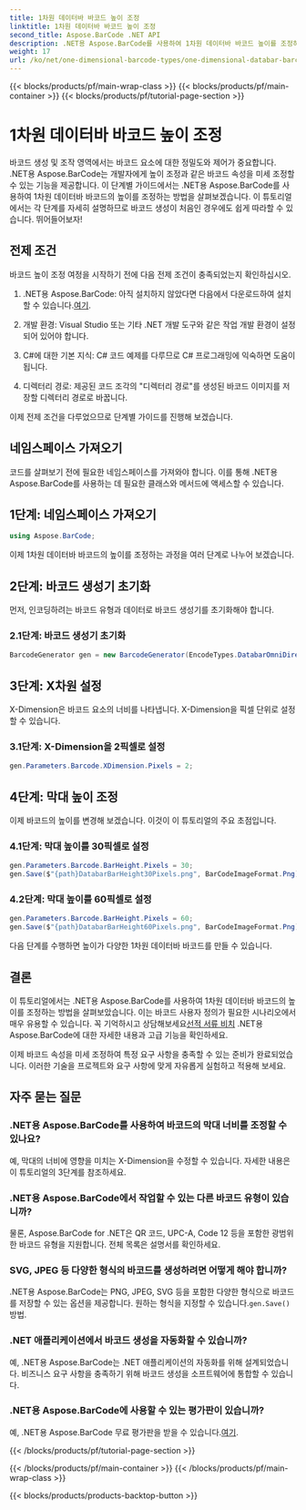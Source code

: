 ```yaml
---
title: 1차원 데이터바 바코드 높이 조정
linktitle: 1차원 데이터바 바코드 높이 조정
second_title: Aspose.BarCode .NET API
description: .NET용 Aspose.BarCode를 사용하여 1차원 데이터바 바코드 높이를 조정하는 방법을 알아보세요. 몇 가지 간단한 단계를 통해 맞춤형 바코드를 만드세요. 바코드 사용자 정의의 힘을 살펴보세요.
weight: 17
url: /ko/net/one-dimensional-barcode-types/one-dimensional-databar-barcode-height-adjustment/
---
```


{{< blocks/products/pf/main-wrap-class >}}
{{< blocks/products/pf/main-container >}}
{{< blocks/products/pf/tutorial-page-section >}}

# 1차원 데이터바 바코드 높이 조정


바코드 생성 및 조작 영역에서는 바코드 요소에 대한 정밀도와 제어가 중요합니다. .NET용 Aspose.BarCode는 개발자에게 높이 조정과 같은 바코드 속성을 미세 조정할 수 있는 기능을 제공합니다. 이 단계별 가이드에서는 .NET용 Aspose.BarCode를 사용하여 1차원 데이터바 바코드의 높이를 조정하는 방법을 살펴보겠습니다. 이 튜토리얼에서는 각 단계를 자세히 설명하므로 바코드 생성이 처음인 경우에도 쉽게 따라할 수 있습니다. 뛰어들어보자!

## 전제 조건

바코드 높이 조정 여정을 시작하기 전에 다음 전제 조건이 충족되었는지 확인하십시오.

1.  .NET용 Aspose.BarCode: 아직 설치하지 않았다면 다음에서 다운로드하여 설치할 수 있습니다.[여기](https://releases.aspose.com/barcode/net/).

2. 개발 환경: Visual Studio 또는 기타 .NET 개발 도구와 같은 작업 개발 환경이 설정되어 있어야 합니다.

3. C#에 대한 기본 지식: C# 코드 예제를 다루므로 C# 프로그래밍에 익숙하면 도움이 됩니다.

4. 디렉터리 경로: 제공된 코드 조각의 "디렉터리 경로"를 생성된 바코드 이미지를 저장할 디렉터리 경로로 바꿉니다.

이제 전제 조건을 다루었으므로 단계별 가이드를 진행해 보겠습니다.

## 네임스페이스 가져오기

코드를 살펴보기 전에 필요한 네임스페이스를 가져와야 합니다. 이를 통해 .NET용 Aspose.BarCode를 사용하는 데 필요한 클래스와 메서드에 액세스할 수 있습니다.

## 1단계: 네임스페이스 가져오기
```csharp
using Aspose.BarCode;
```

이제 1차원 데이터바 바코드의 높이를 조정하는 과정을 여러 단계로 나누어 보겠습니다.

## 2단계: 바코드 생성기 초기화

먼저, 인코딩하려는 바코드 유형과 데이터로 바코드 생성기를 초기화해야 합니다.

### 2.1단계: 바코드 생성기 초기화
```csharp
BarcodeGenerator gen = new BarcodeGenerator(EncodeTypes.DatabarOmniDirectional, "(01)12345678901231");
```

## 3단계: X차원 설정

X-Dimension은 바코드 요소의 너비를 나타냅니다. X-Dimension을 픽셀 단위로 설정할 수 있습니다.

### 3.1단계: X-Dimension을 2픽셀로 설정
```csharp
gen.Parameters.Barcode.XDimension.Pixels = 2;
```

## 4단계: 막대 높이 조정

이제 바코드의 높이를 변경해 보겠습니다. 이것이 이 튜토리얼의 주요 초점입니다.

### 4.1단계: 막대 높이를 30픽셀로 설정
```csharp
gen.Parameters.Barcode.BarHeight.Pixels = 30;
gen.Save($"{path}DatabarBarHeight30Pixels.png", BarCodeImageFormat.Png);
```

### 4.2단계: 막대 높이를 60픽셀로 설정
```csharp
gen.Parameters.Barcode.BarHeight.Pixels = 60;
gen.Save($"{path}DatabarBarHeight60Pixels.png", BarCodeImageFormat.Png);
```

다음 단계를 수행하면 높이가 다양한 1차원 데이터바 바코드를 만들 수 있습니다.

## 결론

 이 튜토리얼에서는 .NET용 Aspose.BarCode를 사용하여 1차원 데이터바 바코드의 높이를 조정하는 방법을 살펴보았습니다. 이는 바코드 사용자 정의가 필요한 시나리오에서 매우 유용할 수 있습니다. 꼭 기억하시고 상담해보세요[선적 서류 비치](https://reference.aspose.com/barcode/net/) .NET용 Aspose.BarCode에 대한 자세한 내용과 고급 기능을 확인하세요.

이제 바코드 속성을 미세 조정하여 특정 요구 사항을 충족할 수 있는 준비가 완료되었습니다. 이러한 기술을 프로젝트와 요구 사항에 맞게 자유롭게 실험하고 적용해 보세요.

## 자주 묻는 질문

### .NET용 Aspose.BarCode를 사용하여 바코드의 막대 너비를 조정할 수 있나요?
예, 막대의 너비에 영향을 미치는 X-Dimension을 수정할 수 있습니다. 자세한 내용은 이 튜토리얼의 3단계를 참조하세요.

### .NET용 Aspose.BarCode에서 작업할 수 있는 다른 바코드 유형이 있습니까?
물론, Aspose.BarCode for .NET은 QR 코드, UPC-A, Code 12 등을 포함한 광범위한 바코드 유형을 지원합니다. 전체 목록은 설명서를 확인하세요.

### SVG, JPEG 등 다양한 형식의 바코드를 생성하려면 어떻게 해야 합니까?
 .NET용 Aspose.BarCode는 PNG, JPEG, SVG 등을 포함한 다양한 형식으로 바코드를 저장할 수 있는 옵션을 제공합니다. 원하는 형식을 지정할 수 있습니다.`gen.Save()` 방법.

### .NET 애플리케이션에서 바코드 생성을 자동화할 수 있습니까?
예, .NET용 Aspose.BarCode는 .NET 애플리케이션의 자동화를 위해 설계되었습니다. 비즈니스 요구 사항을 충족하기 위해 바코드 생성을 소프트웨어에 통합할 수 있습니다.

### .NET용 Aspose.BarCode에 사용할 수 있는 평가판이 있습니까?
 예, .NET용 Aspose.BarCode 무료 평가판을 받을 수 있습니다.[여기](https://releases.aspose.com/).

{{< /blocks/products/pf/tutorial-page-section >}}

{{< /blocks/products/pf/main-container >}}
{{< /blocks/products/pf/main-wrap-class >}}

{{< blocks/products/products-backtop-button >}}
